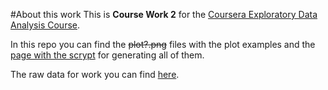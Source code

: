 #About this work
This is **Course Work 2** for the [Coursera Exploratory Data Analysis Course](https://www.coursera.org/course/exdata).  

In this repo you can find the ~~plot?.png~~ files with the plot examples and the [page with the scrypt](https://rawgit.com/alimantu/ExData_Plotting2/master/CourseWork.html) for generating all of them.  

The raw data for work you can find [here](https://d396qusza40orc.cloudfront.net/exdata%2Fdata%2FNEI_data.zip).